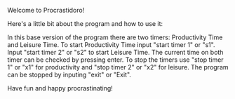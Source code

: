 Welcome to Procrastidoro!

Here's a little bit about the program and how to use it:

In this base version of the program there are two timers: Productivity Time and Leisure Time.
To start Productivity Time input "start timer 1" or "s1". Input "start timer 2" or "s2" to start Leisure Time.
The current time on both timer can be checked by pressing enter.
To stop the timers use "stop timer 1" or "x1" for productivity and "stop timer 2" or "x2" for leisure.
The program can be stopped by inputing "exit" or "Exit".

Have fun and happy procrastinating!
